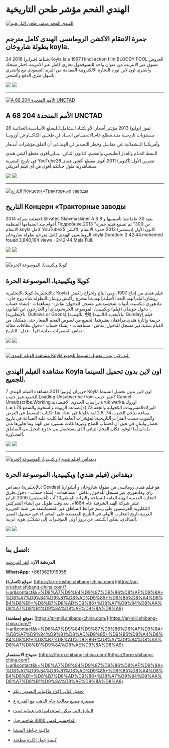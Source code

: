 # الهندي الفحم مؤشر طحن التاريخية

<a href="https://swt.shibang-china.com/?l=ar&img&k=%D8%A7%D9%84%D9%87%D9%86%D8%AF%D9%8A+%D8%A7%D9%84%D9%81%D8%AD%D9%85+%D9%85%D8%A4%D8%B4%D8%B1+%D8%B7%D8%AD%D9%86+%D8%A7%D9%84%D8%AA%D8%A7%D8%B1%D9%8A%D8%AE%D9%8A%D8%A9" target="_blank">![الهندي الفحم مؤشر طحن التاريخية](http://static.shibang-china.com/all-800x300/1368.jpg)</a>

## جمرة الانتقام الاكشن الرومانسى الهندى كامل مترجم بطولة شاروخان koyla.
24 شباط (فبراير) 2016.Koyla is a 1997 Hindi action film BLOODY FOOL.العروض تسوق عبر الانترنت من عنوان واحد للتسوقمول تجاري كامل عبر الانترنت اختار منتجك واشتري اون لاين ثورة التجارة الالكترونية المقدمة من البريد السعودي بيع واشتري باسهل طرق الدفع والشحن.


<a href="https://whatsapp.shibangsoft.com/WhatsApp.php" target="_blank" title="WhatsApp">![](http://static.shibang-china.com/icon/whatsapp.png)</a> <a href="https://swt.shibang-china.com/?l=ar&icon&k=%D8%A7%D9%84%D9%87%D9%86%D8%AF%D9%8A+%D8%A7%D9%84%D9%81%D8%AD%D9%85+%D9%85%D8%A4%D8%B4%D8%B1+%D8%B7%D8%AD%D9%86+%D8%A7%D9%84%D8%AA%D8%A7%D8%B1%D9%8A%D8%AE%D9%8A%D8%A9" target="_blank">![](http://static.shibang-china.com/icon/chat-ar.png)</a>

---

<a href="https://swt.shibang-china.com/?l=ar&img&k=%D8%A7%D9%84%D9%87%D9%86%D8%AF%D9%8A+%D8%A7%D9%84%D9%81%D8%AD%D9%85+%D9%85%D8%A4%D8%B4%D8%B1+%D8%B7%D8%AD%D9%86+%D8%A7%D9%84%D8%AA%D8%A7%D8%B1%D9%8A%D8%AE%D9%8A%D8%A9" target="_blank">![A 68 الأمم المتحدة 204 UNCTAD](http://static.shibang-china.com/all-800x300/416.jpg)</a>

## A 68 الأمم المتحدة 204 UNCTAD
26 تموز (يوليو) 2013.ﻣﺆﺷﺮ ﺃﺳﻌﺎﺭ.ﺍﻷﻭ.ﻧﻜﺘـﺎﺩ ﺍﻟـﺸﺎﻣﻞ.ﻟ.ﻠـﺴﻠﻊ.ﺍﻷﺳﺎﺳـﻴﺔ.ﺍﻟﻐﺬﺍﺋﻴـﺔ ﻣـﺴﺘﻮﻳﺎﺕ ﺗﺎﺭﳜﻴـﺔ ﻣﻨـﺬ.ﻣﻄﻠﻊ ﻋﺎﻡ.ﺍﻻﳔﻔــﺎﺽ ﺍﳊــﺎﺩ ﰲ ﻃﺤــﻦ ﺍﻟﻜﺎﻛــﺎﻭ ﰲ ﺃﻭﺭﻭﺑــﺎ ﻭﺃﻣﺮﻳﻜــﺎ ﺍﻟــﺸﻤﺎﻟﻴﺔ،.ﰲ ﻣﻘﺎﺑــﻞ.ﻭﺣﻈﺮ ﺍﻟﺘﺼﺪﻳﺮ ﰲ ﺍﳍﻨﺪ.ﻏﲑ ﺃﻥ ﺍﻟﻘﻠﻖ.ﻣﺆﺷﺮﺍﺕ ﺃﺳـﻌﺎﺭ ﺍﻟـﻨﻔﻂ ﺍﳋـﺎﻡ ﻭﺍﻟﻐـﺎﺯ ﺍﻟﻄﺒﻴﻌـﻲ ﻭﺍﻟﻔﺤـﻢ، ﻛـﺎﻧﻮﻥ ﺍﻟﺜـﺎﱐ. .ﻳﻨـﺎﻳﺮ.أقوى مقطع أكشن هندي في تاريخ البشرية YouTube28 تشرين الأول (أكتوبر) 2011.أقوى مقطع أكشن هندي ستشاهدونه طول حياتكم.أقوى من أي فيلم أمريكي.


<a href="https://whatsapp.shibangsoft.com/WhatsApp.php" target="_blank" title="WhatsApp">![](http://static.shibang-china.com/icon/whatsapp.png)</a> <a href="https://swt.shibang-china.com/?l=ar&icon&k=%D8%A7%D9%84%D9%87%D9%86%D8%AF%D9%8A+%D8%A7%D9%84%D9%81%D8%AD%D9%85+%D9%85%D8%A4%D8%B4%D8%B1+%D8%B7%D8%AD%D9%86+%D8%A7%D9%84%D8%AA%D8%A7%D8%B1%D9%8A%D8%AE%D9%8A%D8%A9" target="_blank">![](http://static.shibang-china.com/icon/chat-ar.png)</a>

---

<a href="https://swt.shibang-china.com/?l=ar&img&k=%D8%A7%D9%84%D9%87%D9%86%D8%AF%D9%8A+%D8%A7%D9%84%D9%81%D8%AD%D9%85+%D9%85%D8%A4%D8%B4%D8%B1+%D8%B7%D8%AD%D9%86+%D8%A7%D9%84%D8%AA%D8%A7%D8%B1%D9%8A%D8%AE%D9%8A%D8%A9" target="_blank">![التاريخ Концерн «Тракторные заводы](http://static.shibang-china.com/all-800x300/730.jpg)</a>

## التاريخ Концерн «Тракторные заводы
2014 احتفلت شركة.Silvatec Skovmaskiner A S بعيد 30 عاما منذ تأسيسها و 8 أعوام منذ انضمامها المنظمة.Подробнее.2013 &quot;س.300&quot; تم تصنيع.فيلم جمرة الانتقام koyla كامل YouTube25 كانون الأول (ديسمبر) 2013.جمرة الانتقام الاكشن الرومانسى الهندى كامل مترجم بطولة شاروخان koyla Duration: 2:42:44.mohamed foued 3,840,164 views &middot; 2:42:44.Mela Full.


<a href="https://whatsapp.shibangsoft.com/WhatsApp.php" target="_blank" title="WhatsApp">![](http://static.shibang-china.com/icon/whatsapp.png)</a> <a href="https://swt.shibang-china.com/?l=ar&icon&k=%D8%A7%D9%84%D9%87%D9%86%D8%AF%D9%8A+%D8%A7%D9%84%D9%81%D8%AD%D9%85+%D9%85%D8%A4%D8%B4%D8%B1+%D8%B7%D8%AD%D9%86+%D8%A7%D9%84%D8%AA%D8%A7%D8%B1%D9%8A%D8%AE%D9%8A%D8%A9" target="_blank">![](http://static.shibang-china.com/icon/chat-ar.png)</a>

---

<a href="https://swt.shibang-china.com/?l=ar&img&k=%D8%A7%D9%84%D9%87%D9%86%D8%AF%D9%8A+%D8%A7%D9%84%D9%81%D8%AD%D9%85+%D9%85%D8%A4%D8%B4%D8%B1+%D8%B7%D8%AD%D9%86+%D8%A7%D9%84%D8%AA%D8%A7%D8%B1%D9%8A%D8%AE%D9%8A%D8%A9" target="_blank">![كويلا ويكيبيديا، الموسوعة الحرة](http://static.shibang-china.com/all-800x300/1114.jpg)</a>

## كويلا ويكيبيديا، الموسوعة الحرة
كويلا بالإنجليزية (بالإنجليزية: Koyla) فيلم هندي من إنتاج 1997، ومن إنتاج وإخراج راكيش روشان.البلد,الهند.اللغة الأصلية,الهندية.المخرج,راكيش روشان.البطولة,شاه روخ خان &middot; مادهوري ديكسيت.أدوات شخصية.غير مسجل للدخول; نقاش &middot; مساهمات &middot; إنشاء حساب &middot; دخول.جونداي (فيلم) ويكيبيديا، الموسوعة الحرةجونداي أو الخارجون عن القانون,(بالإنجليزية: Outlaws or Goons),(بالهندية: गुंडे),(بالأبجدية اللاتينية: Gunday),فيلم جريمة وإثارة هندي.مراهقان يعتبرهما الجميع من لصوص الفحم الصغار حتى يتمكنان من القيام بتنفيذ.غير مسجل للدخول; نقاش &middot; مساهمات &middot; إنشاء حساب &middot; دخول.نطاقات.مقالة &middot; نقاش.المتغيرات.معاينة.اقرأ &middot; عدل &middot; التاريخ.


<a href="https://whatsapp.shibangsoft.com/WhatsApp.php" target="_blank" title="WhatsApp">![](http://static.shibang-china.com/icon/whatsapp.png)</a> <a href="https://swt.shibang-china.com/?l=ar&icon&k=%D8%A7%D9%84%D9%87%D9%86%D8%AF%D9%8A+%D8%A7%D9%84%D9%81%D8%AD%D9%85+%D9%85%D8%A4%D8%B4%D8%B1+%D8%B7%D8%AD%D9%86+%D8%A7%D9%84%D8%AA%D8%A7%D8%B1%D9%8A%D8%AE%D9%8A%D8%A9" target="_blank">![](http://static.shibang-china.com/icon/chat-ar.png)</a>

---

<a href="https://swt.shibang-china.com/?l=ar&img&k=%D8%A7%D9%84%D9%87%D9%86%D8%AF%D9%8A+%D8%A7%D9%84%D9%81%D8%AD%D9%85+%D9%85%D8%A4%D8%B4%D8%B1+%D8%B7%D8%AD%D9%86+%D8%A7%D9%84%D8%AA%D8%A7%D8%B1%D9%8A%D8%AE%D9%8A%D8%A9" target="_blank">![مشاهدة الفيلم الهندى Koyla اون لاين بدون تحميل السينما للجميع.](http://static.shibang-china.com/all-800x300/736.jpg)</a>

## مشاهدة الفيلم الهندى Koyla اون لاين بدون تحميل السينما للجميع.
7 حزيران (يونيو) 2011.مشاهدة الفيلم الهندى Koyla اون لاين بدون تحميل السينما للجميع.عمر حبيب.Loading.Unsubscribe from عمر حبيب? Cancel Unsubscribe.Working.دراسات الجدوى الاقتصادية uruk warka.اوروك الوركاءﺍﻟﻤﺸﺭﻭﺒﺎﺕ ﺍﻟﻜﺤﻭﻟﻴﺔ ﻭﺍﻟﺠﻌﺔ.73.)ﺩ(.ﺼﻨﺎﻋﺔ ﺍﻟﺯﻴﻭﺕ ﻭﺍﻟﺸﺤﻭﻡ ﻭﺍﻟﺸﻤﻊ.74.(.ﻫـ.) ﺼﻨﺎﻋﺔ.ﻁﺤﻥ ﺍﻟﺤﺒﻭﺏ.74. 2.8.ﻟﻘﺩ ﺤﺎﻭﻟﻨﺎ ﻓﻲ ﺇﻋﺩﺍﺩ ﻫﺫﺍ ﺍﻟﻜﺘﺎﺏ ﺍﻟﺘﺒﺴﻴﻁ ﻓﻲ ﺍﻟﻌﺭﺽ ﻭﺍﻟﺘﺒﻭﻴﺏ ﺤﺴﺏ ﺍﻟﻔﺘﺭﺍﺕ ﺍﻟﺘﺎﺭﻴﺨﻴﺔ.ﺍﻟﻤﺅﺸﺭﺍﺕ ﺍﻟﻌﺎﻤﺔ ﻟﻤﺎ ﻜﺎﻨﺕ ﻋﻠﻴﻪ ﺍﻟﺼﻨﺎﻋﺔ ﻓﻲ ﺘﺎﺭﻴﺦ ﺤﻀﺎﺭ.ﻭﻟﺒﻨﺎﻥ ﻓﻲ ﺤﻴﻥ ﺃﻥ ﺃﺨﺸﺎﺏ ﺍﻟﺼﺎﺝ ﻭﻏﻴﺭﻫﺎ ﻜﺎﻨﺕ ﺘﺴﺘﻭﺭﺩ ﻤﻥ ﺍﻟﻬﻨﺩ ﻭﻤﺎ ﺠﺎﻭﺭﻫﺎ ﻤـﻥ ﺒﻠـﺩﺍﻥ.ﺃﻤﺎ ﺍﻟﻭﻗﻭﺩ ﻓﻜﺎﻥ ﺍﻟﻔﺤﻡ ﺍﻟﻨﺒﺎﺘﻲ ﺍﻟﺫﻱ ﻴﺴﺘﺤﺼل ﻤﻥ ﺠﺫﻭﻉ ﺍﻟﻨﺨﻴل ﻤﻥ ﺍﻟﻤﻨﺎﻁﻕ ﺍﻟﻤﺠـﺎﻭﺭﺓ.


<a href="https://whatsapp.shibangsoft.com/WhatsApp.php" target="_blank" title="WhatsApp">![](http://static.shibang-china.com/icon/whatsapp.png)</a> <a href="https://swt.shibang-china.com/?l=ar&icon&k=%D8%A7%D9%84%D9%87%D9%86%D8%AF%D9%8A+%D8%A7%D9%84%D9%81%D8%AD%D9%85+%D9%85%D8%A4%D8%B4%D8%B1+%D8%B7%D8%AD%D9%86+%D8%A7%D9%84%D8%AA%D8%A7%D8%B1%D9%8A%D8%AE%D9%8A%D8%A9" target="_blank">![](http://static.shibang-china.com/icon/chat-ar.png)</a>

---

<a href="https://swt.shibang-china.com/?l=ar&img&k=%D8%A7%D9%84%D9%87%D9%86%D8%AF%D9%8A+%D8%A7%D9%84%D9%81%D8%AD%D9%85+%D9%85%D8%A4%D8%B4%D8%B1+%D8%B7%D8%AD%D9%86+%D8%A7%D9%84%D8%AA%D8%A7%D8%B1%D9%8A%D8%AE%D9%8A%D8%A9" target="_blank">![ديفداس (فيلم هندي) ويكيبيديا، الموسوعة الحرة](http://static.shibang-china.com/all-800x300/325.jpg)</a>

## ديفداس (فيلم هندي) ويكيبيديا، الموسوعة الحرة
ديفداس (بالإنجليزية: Devdas) هو فيلم هندي رومانسي من بطولة شاروخان و أيشواريا راي ومادهوري.غير مسجل للدخول; نقاش &middot; مساهمات &middot; إنشاء حساب &middot; دخول.طرق التجارة القدمية الهيئة العامة للسياحة والتراث الوطني10 آب (أغسطس) 2006.الرابع عشر شركة الهند الشرقية عام 1664م، بعد وقت طويل من إنشاء الشركتين اإلنكليزية.الفرنسيين على رسم خرائط المناطق غير المستكشفة من شبه الجزيرة العربية.تاريخ التجارب األولى في التأريخ المعتمدة على الفحم ١٤.في مستهل العصر الميالدي، يمكن الكشف عن بروز أولى المؤشرات إلى تشكـّـل هوية عربية.


<a href="https://whatsapp.shibangsoft.com/WhatsApp.php" target="_blank" title="WhatsApp">![](http://static.shibang-china.com/icon/whatsapp.png)</a> <a href="https://swt.shibang-china.com/?l=ar&icon&k=%D8%A7%D9%84%D9%87%D9%86%D8%AF%D9%8A+%D8%A7%D9%84%D9%81%D8%AD%D9%85+%D9%85%D8%A4%D8%B4%D8%B1+%D8%B7%D8%AD%D9%86+%D8%A7%D9%84%D8%AA%D8%A7%D8%B1%D9%8A%D8%AE%D9%8A%D8%A9" target="_blank">![](http://static.shibang-china.com/icon/chat-ar.png)</a>

---
## اتصل بنا:

**الدردشة الآن:** [انقر للدردشة](https://swt.shibang-china.com?l=ar&contact&k=%D8%A7%D9%84%D9%87%D9%86%D8%AF%D9%8A+%D8%A7%D9%84%D9%81%D8%AD%D9%85+%D9%85%D8%A4%D8%B4%D8%B1+%D8%B7%D8%AD%D9%86+%D8%A7%D9%84%D8%AA%D8%A7%D8%B1%D9%8A%D8%AE%D9%8A%D8%A9)

**WhatsApp:**  [+8613621919955](https://whatsapp.shibangsoft.com/WhatsApp.php)

**موقع (كسارة):** [https://ar-crusher.shibang-china.com/](https://ar-crusher.shibang-china.com/?l=ar&contact&k=%D8%A7%D9%84%D9%87%D9%86%D8%AF%D9%8A+%D8%A7%D9%84%D9%81%D8%AD%D9%85+%D9%85%D8%A4%D8%B4%D8%B1+%D8%B7%D8%AD%D9%86+%D8%A7%D9%84%D8%AA%D8%A7%D8%B1%D9%8A%D8%AE%D9%8A%D8%A9)

**موقع (مطحنة):** [https://ar-mill.shibang-china.com/](https://ar-mill.shibang-china.com/?l=ar&contact&k=%D8%A7%D9%84%D9%87%D9%86%D8%AF%D9%8A+%D8%A7%D9%84%D9%81%D8%AD%D9%85+%D9%85%D8%A4%D8%B4%D8%B1+%D8%B7%D8%AD%D9%86+%D8%A7%D9%84%D8%AA%D8%A7%D8%B1%D9%8A%D8%AE%D9%8A%D8%A9)

**نموذج الاستفسار:** [https://form.shibang-china.com](https://form.shibang-china.com?l=ar&contact&k=%D8%A7%D9%84%D9%87%D9%86%D8%AF%D9%8A+%D8%A7%D9%84%D9%81%D8%AD%D9%85+%D9%85%D8%A4%D8%B4%D8%B1+%D8%B7%D8%AD%D9%86+%D8%A7%D9%84%D8%AA%D8%A7%D8%B1%D9%8A%D8%AE%D9%8A%D8%A9)

* [تحميل كتاب اكواد ماكينات التصوير ريكو](../18/%D8%AA%D8%AD%D9%85%D9%8A%D9%84%20%D9%83%D8%AA%D8%A7%D8%A8%20%D8%A7%D9%83%D9%88%D8%A7%D8%AF%20%D9%85%D8%A7%D9%83%D9%8A%D9%86%D8%A7%D8%AA%20%D8%A7%D9%84%D8%AA%D8%B5%D9%88%D9%8A%D8%B1%20%D8%B1%D9%8A%D9%83%D9%88.md)

* [مصغرة مصنع معالجة خام الذهب مع القدرة ع](../19/%D9%85%D8%B5%D8%BA%D8%B1%D8%A9%20%D9%85%D8%B5%D9%86%D8%B9%20%D9%85%D8%B9%D8%A7%D9%84%D8%AC%D8%A9%20%D8%AE%D8%A7%D9%85%20%D8%A7%D9%84%D8%B0%D9%87%D8%A8%20%D9%85%D8%B9%20%D8%A7%D9%84%D9%82%D8%AF%D8%B1%D8%A9%20%D8%B9.md)

* [الطرق التي يمكن استخدامها في عملية است](../16/%D8%A7%D9%84%D8%B7%D8%B1%D9%82%20%D8%A7%D9%84%D8%AA%D9%8A%20%D9%8A%D9%85%D9%83%D9%86%20%D8%A7%D8%B3%D8%AA%D8%AE%D8%AF%D8%A7%D9%85%D9%87%D8%A7%20%D9%81%D9%8A%20%D8%B9%D9%85%D9%84%D9%8A%D8%A9%20%D8%A7%D8%B3%D8%AA.md)

* [الماجستير لمس 3000 شاحنة جبل](../16/%D8%A7%D9%84%D9%85%D8%A7%D8%AC%D8%B3%D8%AA%D9%8A%D8%B1%20%D9%84%D9%85%D8%B3%203000%20%D8%B4%D8%A7%D8%AD%D9%86%D8%A9%20%D8%AC%D8%A8%D9%84.md)

* [ماكينة خياطة المنشا](../16/%D9%85%D8%A7%D9%83%D9%8A%D9%86%D8%A9%20%D8%AE%D9%8A%D8%A7%D8%B7%D8%A9%20%D8%A7%D9%84%D9%85%D9%86%D8%B4%D8%A7.md)

* [كيفية جعل الكرة مطحنة](../16/%D9%83%D9%8A%D9%81%D9%8A%D8%A9%20%D8%AC%D8%B9%D9%84%20%D8%A7%D9%84%D9%83%D8%B1%D8%A9%20%D9%85%D8%B7%D8%AD%D9%86%D8%A9.md)